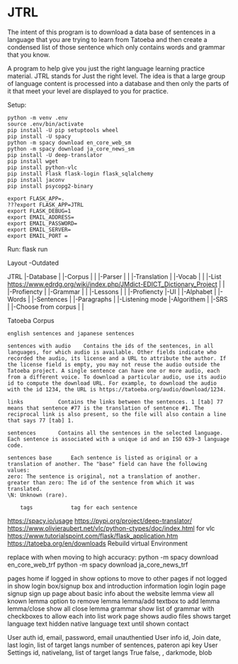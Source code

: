 # JTRL
The intent of this program is to download a data base of sentences in a language that you are trying to learn from Tatoeba and then create a condensed list of those sentence which only contains words and grammar that you know.


A program to help give you just the right language learning practice material.
JTRL stands for Just the right level.
The idea is that a large group of language content is processed into a database and then 
only the parts of it that meet your level are displayed to you for practice.

Setup:

	python -m venv .env
	source .env/bin/activate
	pip install -U pip setuptools wheel
	pip install -U spacy
	python -m spacy download en_core_web_sm		
	python -m spacy download ja_core_news_sm
	pip install -U deep-translator
	pip install wget
	pip install python-vlc
	pip install Flask flask-login flask_sqlalchemy
	pip install jaconv
	pip install psycopg2-binary

	export FLASK_APP=.  
	???export FLASK_APP=JTRL
	export FLASK_DEBUG=1
	export EMAIL_ADDRESS=
	export EMAIL_PASSWORD=
	export EMAIL_SERVER=
	export EMAIL_PORT =


Run:
	flask run


Layout -Outdated


JTRL
|-Database
| |-Corpus
| | |-Parser
| | |-Translation
| |-Vocab
| | |-List   https://www.edrdg.org/wiki/index.php/JMdict-EDICT_Dictionary_Project
| | |-Profiencty
| |-Grammar
| | |-Lessons
| | |-Profiencty
|-UI
| |-Alphabet
| |-Words
| |-Sentences
| |-Paragraphs
| |-Listening mode
|-Algorithem
| |-SRS
| |-Choose from corpus
|
|

Tatoeba Corpus

	english sentences and japanese sentences 
	
	sentences with audio	Contains the ids of the sentences, in all languages, for which audio is available. Other fields indicate who recorded the audio, its license and a URL to attribute the author. If the license field is empty, you may not reuse the audio outside the Tatoeba project. A single sentence can have one or more audio, each from a different voice. To download a particular audio, use its audio id to compute the download URL. For example, to download the audio with the id 1234, the URL is https://tatoeba.org/audio/download/1234. 
	
	links			Contains the links between the sentences. 1 [tab] 77 means that sentence #77 is the translation of sentence #1. The reciprocal link is also present, so the file will also contain a line that says 77 [tab] 1. 
	
	sentences		Contains all the sentences in the selected language. Each sentence is associated with a unique id and an ISO 639-3 language code. 
	
	sentences base		Each sentence is listed as original or a translation of another. The "base" field can have the following values:
    zero: The sentence is original, not a translation of another.
    greater than zero: The id of the sentence from which it was translated.
    \N: Unknown (rare).
    
    	tags			tag for each sentence
    	



https://spacy.io/usage
https://pypi.org/project/deep-translator/
https://www.olivieraubert.net/vlc/python-ctypes/doc/index.html  for vlc
https://www.tutorialspoint.com/flask/flask_application.htm
https://tatoeba.org/en/downloads
Rebuild virtual Environment




replace with when moving to high accuracy:
python -m spacy download en_core_web_trf
python -m spacy download ja_core_news_trf



pages
	home
		if logged in show options to move to other pages
		if not logged in show login box/signup box and introduction information
	login
		login page
	signup
		sign up page
	about
		basic info about the website
	lemma
		view all known lemma
		option to remove lemma
	lemma/add
		textbox to add lemma
	lemma/close
		show all close lemma
	grammar
		show list of grammar with checkboxes to allow each into list
	work page
		shows audio files
		shows target language text
		hidden native language text until shown
	contact

User auth
	id, email, password, email *un*authentied
User info
	id, Join date, last login, list of target langs number of sentences, pateron api key
User Settings
	id, nativelang, list of target langs True false,  , darkmode, blob